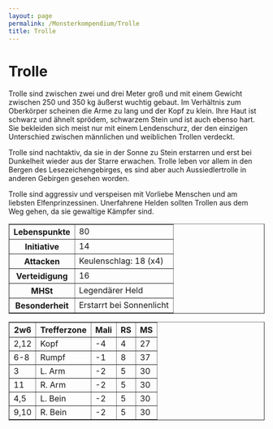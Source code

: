 ```yaml
---
layout: page
permalink: /Monsterkompendium/Trolle
title: Trolle
---
```


# Trolle

Trolle sind zwischen zwei und drei Meter groß und mit einem Gewicht zwischen 250 und 350 kg äußerst wuchtig gebaut. Im Verhältnis zum Oberkörper scheinen die Arme zu lang und der Kopf zu klein. Ihre Haut ist schwarz und ähnelt sprödem, schwarzem Stein und ist auch ebenso hart. Sie bekleiden sich meist nur mit einem Lendenschurz, der den einzigen Unterschied zwischen männlichen und weiblichen Trollen verdeckt.

Trolle sind nachtaktiv, da sie in der Sonne zu Stein erstarren und erst bei Dunkelheit wieder aus der Starre erwachen. Trolle leben vor allem in den Bergen des Lesezeichengebirges, es sind aber auch Aussiedlertrolle in anderen Gebirgen gesehen worden.

Trolle sind aggressiv und verspeisen mit Vorliebe Menschen und am liebsten Elfenprinzessinen. Unerfahrene Helden sollten Trollen aus dem Weg gehen, da sie gewaltige Kämpfer sind.

<table border="1" cellpadding="1" cellspacing="1"><tbody><tr><th>Lebenspunkte</th><td>80</td></tr><tr><th>Initiative</th><td>14</td></tr><tr><th>Attacken</th><td>Keulenschlag: 18 (x4)</td></tr><tr><th>Verteidigung</th><td>16</td></tr><tr><th>MHSt</th><td>Legendärer Held</td></tr><tr><th>Besonderheit</th><td>Erstarrt bei Sonnenlicht</td></tr></tbody></table>
<table border="1" cellpadding="1" cellspacing="1"><thead><tr><th>2w6</th><th>Trefferzone</th><th>Mali</th><th>RS</th><th>MS</th></tr></thead><tbody><tr><td>2,12</td><td>Kopf</td><td>-4</td><td>4</td><td>27</td></tr><tr><td>6-8</td><td>Rumpf</td><td>-1</td><td>8</td><td>37</td></tr><tr><td>3</td><td>L. Arm</td><td>-2</td><td>5</td><td>30</td></tr><tr><td>11</td><td>R. Arm</td><td>-2</td><td>5</td><td>30</td></tr><tr><td>4,5</td><td>L. Bein</td><td>-2</td><td>5</td><td>30</td></tr><tr><td>9,10</td><td>R. Bein</td><td>-2</td><td>5</td><td>30</td></tr></tbody></table>
